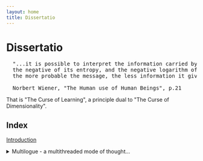 ```yaml
---
layout: home
title: Dissertatio
---
```

# Dissertatio
<pre>
  "...it is possible to interpret the information carried by a message as essentially 
  the negative of its entropy, and the negative logarithm of its probability. That is, 
  the more probable the message, the less information it gives."
  
  Norbert Wiener, "The Human use of Human Beings", p.21
</pre>
That is "The Curse of Learning", a principle dual to "The Curse of Dimensionality".
## Index

[Introduction](./pages/introduction) <details><summary>Multilogue - a multithreaded mode of thought...</summary>...can be revived and expanded with the help of Abstract Intelligence (AI).</details>

